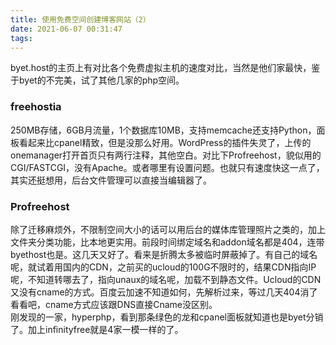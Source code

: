 ```yaml
---
title: 使用免费空间创建博客网站（2）
date: 2021-06-07 00:31:47
tags:
---
```

byet.host的主页上有对比各个免费虚拟主机的速度对比，当然是他们家最快，鉴于byet的不完美，试了其他几家的php空间。
<h3> freehostia </h3>
<div>250MB存储，6GB月流量，1个数据库10MB，支持memcache还支持Python，面板看起来比cpanel精致，但是没那么好用。WordPress的插件失灵了，上传的onemanager打开首页只有两行注释，其他空白。对比下Profreehost，貌似用的CGI/FASTCGI，没有Apache。或者哪里有设置问题。也就只有速度快这一点了，其实还挺想用，后台文件管理可以直接当编辑器了。</div>
<h3> Profreehost </h3>
<!--more-->

<div>除了迁移麻烦外，不限制空间大小的话可以用后台的媒体库管理照片之类的，加上文件夹分类功能，比本地更实用。前段时间绑定域名和addon域名都是404，连带byethost也是。这几天又好了。看来是折腾太多被临时屏蔽掉了。有自己的域名呢，就试着用国内的CDN，之前买的ucloud的100G不限时的，结果CDN指向IP呢，不知道转哪去了，指向unaux的域名呢，加载不到静态文件。Ucloud的CDN又没有cname的方式。百度云加速不知道如何，先解析过来，等过几天404消了看看吧，cname方式应该跟DNS直接Cname没区别。</div>
<div>刚发现的一家，hyperphp，看到那条绿色的龙和cpanel面板就知道也是byet分销了。加上infinityfree就是4家一模一样的了。</div>